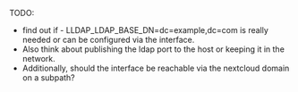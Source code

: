 TODO: 
- find out if - LLDAP_LDAP_BASE_DN=dc=example,dc=com is really needed or can be configured via the interface.
- Also think about publishing the ldap port to the host or keeping it in the network.
- Additionally, should the interface be reachable via the nextcloud domain on a subpath?